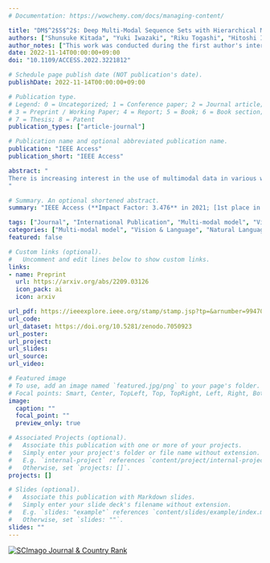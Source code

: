 ```yaml
---
# Documentation: https://wowchemy.com/docs/managing-content/

title: "DM$^2$S$^2$: Deep Multi-Modal Sequence Sets with Hierarchical Modality Attention"
authors: ["Shunsuke Kitada", "Yuki Iwazaki", "Riku Togashi", "Hitoshi Iyatomi"]
author_notes: ["This work was conducted during the first author's internship at CyberAgent Inc."]
date: 2022-11-14T00:00:00+09:00
doi: "10.1109/ACCESS.2022.3221812"

# Schedule page publish date (NOT publication's date).
publishDate: 2022-11-14T00:00:00+09:00

# Publication type.
# Legend: 0 = Uncategorized; 1 = Conference paper; 2 = Journal article;
# 3 = Preprint / Working Paper; 4 = Report; 5 = Book; 6 = Book section;
# 7 = Thesis; 8 = Patent
publication_types: ["article-journal"]

# Publication name and optional abbreviated publication name.
publication: "IEEE Access"
publication_short: "IEEE Access"

abstract: "
There is increasing interest in the use of multimodal data in various web applications, such as digital advertising and e-commerce. Typical methods for extracting important information from multimodal data rely on a mid-fusion architecture that combines the feature representations from multiple encoders. However, as the number of modalities increases, several potential problems with the mid-fusion model structure arise, such as an increase in the dimensionality of the concatenated multimodal features and missing modalities. To address these problems, we propose a new concept that considers multimodal inputs as a set of sequences, namely, deep multimodal sequence sets (DM$^2$S$^2$). Our set-aware concept consists of three components that capture the relationships among multiple modalities: (a) a BERT-based encoder to handle the inter- and intra-order of elements in the sequences, (b) intra-modality residual attention (IntraMRA) to capture the importance of the elements in a modality, and (c) inter-modality residual attention (InterMRA) to enhance the importance of elements with modality-level granularity further. Our concept exhibits performance that is comparable to or better than the previous set-aware models. Furthermore, we demonstrate that the visualization of the learned InterMRA and IntraMRA weights can provide an interpretation of the prediction results.
"

# Summary. An optional shortened abstract.
summary: "IEEE Access (**Impact Factor: 3.476** in 2021; [1st place in Engineering & Computer Science (general) at Google Scholar Metrics](https://scholar.google.com/citations?view_op=top_venues&hl=en&vq=eng_enggeneral))"

tags: ["Journal", "International Publication", "Multi-modal model", "Vision & Language", "Referred", "Open Access", "CyberAgent", "IEEE"]
categories: ["Multi-modal model", "Vision & Language", "Natural Language Processing", "Attention Mechanisms"]
featured: false

# Custom links (optional).
#   Uncomment and edit lines below to show custom links.
links:
- name: Preprint
  url: https://arxiv.org/abs/2209.03126
  icon_pack: ai
  icon: arxiv

url_pdf: https://ieeexplore.ieee.org/stamp/stamp.jsp?tp=&arnumber=9947020
url_code:
url_dataset: https://doi.org/10.5281/zenodo.7050923
url_poster:
url_project:
url_slides:
url_source:
url_video:

# Featured image
# To use, add an image named `featured.jpg/png` to your page's folder. 
# Focal points: Smart, Center, TopLeft, Top, TopRight, Left, Right, BottomLeft, Bottom, BottomRight.
image:
  caption: ""
  focal_point: ""
  preview_only: true

# Associated Projects (optional).
#   Associate this publication with one or more of your projects.
#   Simply enter your project's folder or file name without extension.
#   E.g. `internal-project` references `content/project/internal-project/index.md`.
#   Otherwise, set `projects: []`.
projects: []

# Slides (optional).
#   Associate this publication with Markdown slides.
#   Simply enter your slide deck's filename without extension.
#   E.g. `slides: "example"` references `content/slides/example/index.md`.
#   Otherwise, set `slides: ""`.
slides: ""
---
```


<a href="https://www.scimagojr.com/journalsearch.php?q=21100374601&amp;tip=sid&amp;exact=no" title="SCImago Journal &amp; Country Rank"><img border="0" src="https://www.scimagojr.com/journal_img.php?id=21100374601" alt="SCImago Journal &amp; Country Rank"  /></a>
